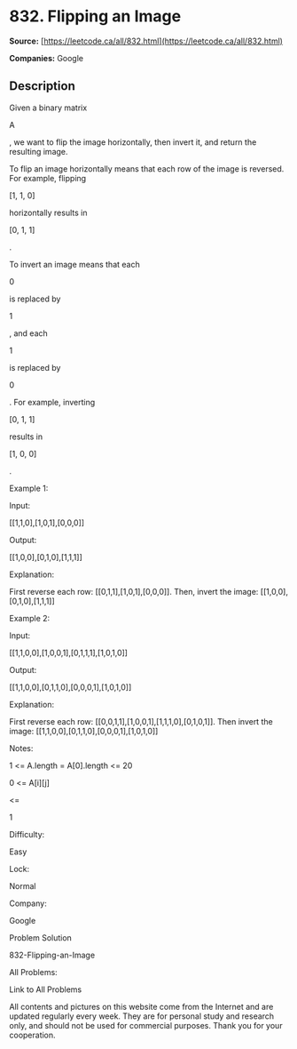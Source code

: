 # 832. Flipping an Image

**Source:** [https://leetcode.ca/all/832.html](https://leetcode.ca/all/832.html)

**Companies:** Google

## Description

Given a binary matrix

A

, we want to flip the image horizontally, then invert it,
        and return the resulting image.

To flip an image horizontally means that each row of the image is reversed.  For
        example, flipping

[1, 1, 0]

horizontally results in

[0, 1,
            1]

.

To invert an image means that each

0

is replaced by

1

, and
        each

1

is replaced by

0

. For example, inverting

[0,
            1, 1]

results in

[1, 0, 0]

.

Example 1:

Input:

[[1,1,0],[1,0,1],[0,0,0]]

Output:

[[1,0,0],[0,1,0],[1,1,1]]

Explanation:

First reverse each row: [[0,1,1],[1,0,1],[0,0,0]].
Then, invert the image: [[1,0,0],[0,1,0],[1,1,1]]

Example 2:

Input:

[[1,1,0,0],[1,0,0,1],[0,1,1,1],[1,0,1,0]]

Output:

[[1,1,0,0],[0,1,1,0],[0,0,0,1],[1,0,1,0]]

Explanation:

First reverse each row: [[0,0,1,1],[1,0,0,1],[1,1,1,0],[0,1,0,1]].
Then invert the image: [[1,1,0,0],[0,1,1,0],[0,0,0,1],[1,0,1,0]]

Notes:

1 <= A.length = A[0].length <= 20

0 <= A[i][j]

<=

1

Difficulty:

Easy

Lock:

Normal

Company:

Google

Problem Solution

832-Flipping-an-Image

All Problems:

Link to All Problems

All contents and pictures on this website come from the Internet and are updated regularly every week. They are for personal study and research only, and should not be used for commercial purposes. Thank you for your cooperation.

